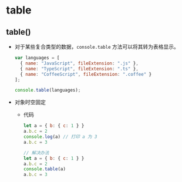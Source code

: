 # table

## table()

  - 对于某些复合类型的数据，`console.table` 方法可以将其转为表格显示。

    ```javascript
    var languages = [
      { name: "JavaScript", fileExtension: ".js" },
      { name: "TypeScript", fileExtension: ".ts" },
      { name: "CoffeeScript", fileExtension: ".coffee" }
    ];

    console.table(languages);
    ```

  - 对象时空固定

      - 代码

        ```javascript
        let a = { b: { c: 1 } }
        a.b.c = 2
        console.log(a) // 打印 a 为 3
        a.b.c = 3
        ```

        ```javascript
        // 解决办法
        let a = { b: { c: 1 } }
        a.b.c = 2
        console.table(a)
        a.b.c = 3
        ```
